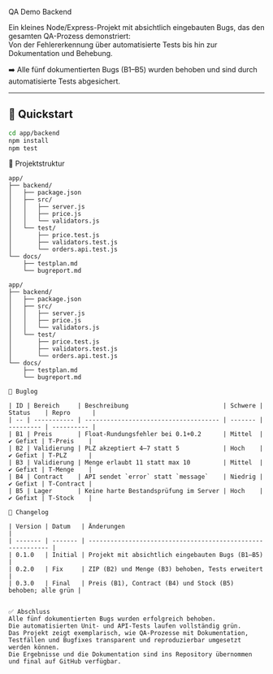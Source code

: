QA Demo Backend

Ein kleines Node/Express-Projekt mit absichtlich eingebauten Bugs, das den gesamten QA-Prozess demonstriert:  
Von der Fehlererkennung über automatisierte Tests bis hin zur Dokumentation und Behebung.  

➡️ Alle fünf dokumentierten Bugs (B1–B5) wurden behoben und sind durch automatisierte Tests abgesichert.  

---

## 🚀 Quickstart

```bash
cd app/backend
npm install
npm test
```

📂 Projektstruktur 
```text
app/
├── backend/
│   ├── package.json
│   ├── src/
│   │   ├── server.js
│   │   ├── price.js
│   │   └── validators.js
│   └── test/
│       ├── price.test.js
│       ├── validators.test.js
│       └── orders.api.test.js
└── docs/
    ├── testplan.md
    └── bugreport.md

app/
├── backend/
│   ├── package.json
│   ├── src/
│   │   ├── server.js
│   │   ├── price.js
│   │   └── validators.js
│   └── test/
│       ├── price.test.js
│       ├── validators.test.js
│       └── orders.api.test.js
└── docs/
    ├── testplan.md
    └── bugreport.md

🐞 Buglog

| ID | Bereich     | Beschreibung                          | Schwere | Status    | Repro      |
| -- | ----------- | ------------------------------------- | ------- | --------- | ---------- |
| B1 | Preis       | Float-Rundungsfehler bei 0.1+0.2      | Mittel  | ✔️ Gefixt | T-Preis    |
| B2 | Validierung | PLZ akzeptiert 4–7 statt 5            | Hoch    | ✔️ Gefixt | T-PLZ      |
| B3 | Validierung | Menge erlaubt 11 statt max 10         | Mittel  | ✔️ Gefixt | T-Menge    |
| B4 | Contract    | API sendet `error` statt `message`    | Niedrig | ✔️ Gefixt | T-Contract |
| B5 | Lager       | Keine harte Bestandsprüfung im Server | Hoch    | ✔️ Gefixt | T-Stock    |

📜 Changelog 

| Version | Datum   | Änderungen                                                  |
| ------- | ------- | ----------------------------------------------------------- |
| 0.1.0   | Initial | Projekt mit absichtlich eingebauten Bugs (B1–B5)            |
| 0.2.0   | Fix     | ZIP (B2) und Menge (B3) behoben, Tests erweitert            |
| 0.3.0   | Final   | Preis (B1), Contract (B4) und Stock (B5) behoben; alle grün |


✅ Abschluss
Alle fünf dokumentierten Bugs wurden erfolgreich behoben.
Die automatisierten Unit- und API-Tests laufen vollständig grün.
Das Projekt zeigt exemplarisch, wie QA-Prozesse mit Dokumentation, Testfällen und Bugfixes transparent und reproduzierbar umgesetzt werden können.
Die Ergebnisse und die Dokumentation sind ins Repository übernommen und final auf GitHub verfügbar.